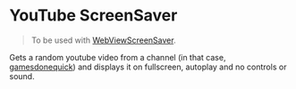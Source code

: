 # YouTube ScreenSaver

> To be used with [WebViewScreenSaver](https://github.com/liquidx/webviewscreensaver).

Gets a random youtube video from a channel (in that case, [gamesdonequick](https://www.youtube.com/channel/UCI3DTtB-a3fJPjKtQ5kYHfA)) and displays it on fullscreen, autoplay and no controls or sound.

